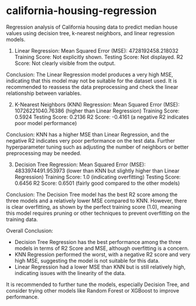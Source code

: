 # california-housing-regression
Regression analysis of California housing data to predict median house values using decision tree, k-nearest neighbors, and linear regression models.

1. Linear Regression:
Mean Squared Error (MSE): 4728192458.218032
Training Score: Not explicitly shown.
Testing Score: Not displayed.
R2 Score: Not clearly visible from the output.

Conclusion:
The Linear Regression model produces a very high MSE, indicating that this model may not be suitable for the dataset used.
It is recommended to reassess the data preprocessing and check the linear relationship between variables.

2. K-Nearest Neighbors (KNN) Regression:
Mean Squared Error (MSE): 10726221040.76386 (higher than Linear Regression)
Training Score: 0.5924
Testing Score: 0.2136
R2 Score: -0.4161 (a negative R2 indicates poor model performance)

Conclusion:
KNN has a higher MSE than Linear Regression, and the negative R2 indicates very poor performance on the test data.
Further hyperparameter tuning such as adjusting the number of neighbors or better preprocessing may be needed.

3. Decision Tree Regression:
Mean Squared Error (MSE): 4833974491.953973 (lower than KNN but slightly higher than Linear Regression)
Training Score: 1.0 (indicating overfitting)
Testing Score: 0.6456
R2 Score: 0.6501 (fairly good compared to the other models)

Conclusion:
The Decision Tree model has the best R2 score among the three models and a relatively lower MSE compared to KNN.
However, there is clear overfitting, as shown by the perfect training score (1.0), meaning this model requires pruning or other techniques to prevent overfitting on the training data.

Overall Conclusion:
- Decision Tree Regression has the best performance among the three models in terms of R2 Score and MSE, although overfitting is a concern.
- KNN Regression performed the worst, with a negative R2 score and very high MSE, suggesting the model is not suitable for this data.
- Linear Regression had a lower MSE than KNN but is still relatively high, indicating issues with the linearity of the data.
  
It is recommended to further tune the models, especially Decision Tree, and consider trying other models like Random Forest or XGBoost to improve performance.
